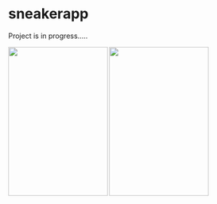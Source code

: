 # sneakerapp

Project is in progress.....

<img src ="https://user-images.githubusercontent.com/97587141/195929235-9d1e957b-d143-4027-a9b5-784decf11de8.png" width = "200" height="300" align="left">
<img src="https://user-images.githubusercontent.com/97587141/195929306-d694cf89-31a2-4195-b6c5-024c33c0f645.png"  width = "200" height="300" align="left">





